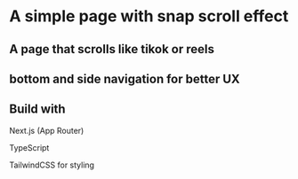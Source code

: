 # A simple page with snap scroll effect

## A page that scrolls like tikok or reels

## bottom and side navigation for better UX

## Build with

Next.js (App Router)

TypeScript

TailwindCSS for styling
